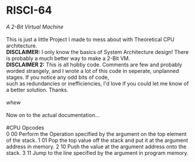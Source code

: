 # RISCI-64
*A 2-Bit Virtual Machine*\
\
This is just a little Project I made to mess about with Theoretical CPU architecture.\
**DISCLAIMER:** I only know the basics of System Architecture design!
There is probably a much better way to make a 2-Bit VM.\
**DISCLAIMER 2:** This is all hobby code. Comments are few and probably worded strangely, and
I wrote a lot of this code in seperate, unplanned stages. If you notice any odd bits of code,\
such as redundancies or inefficiencies, I'd love if you could let me know of a better solution. Thanks.\
\
*whew*\
\
Now on to the actual documentation...\
\
#CPU Opcodes
\
0 00 Perform the Operation specified by the argument on the top element of the stack.
1 01 Pop the top value off the stack and put it at the argument address in memory.
2 10 Push the value at the argument address onto the stack.
3 11 Jump to the line specified by the argument in program memory.
